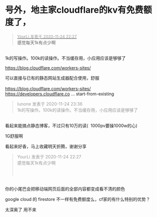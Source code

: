 # 号外，地主家cloudflare的kv有免费额度了，


<div class="quote"><blockquote><font size="2"><a href="https://www.hostloc.com/forum.php?mod=redirect&amp;goto=findpost&amp;pid=9511236&amp;ptid=770948" target="_blank"><font color="#999999">YourLi 发表于 2020-11-24 22:27</font></a></font><br />
感觉每天1k有点少啊</blockquote></div><br />
1k的写操作。100k的读操作。不当缓存用，小应用应该是够够了

https://blog.cloudflare.com/workers-sites/

可以直接与已有的静态网站生成器配合使用，舒服<br />
<br />
<a href="https://blog.cloudflare.com/workers-sites/" target="_blank">https://blog.cloudflare.com/workers-sites/</a><br />
<a href="https://developers.cloudflare.com/workers/platform/sites/start-from-existing" target="_blank">https://developers.cloudflare.co ... start-from-existing</a>

<div class="quote"><blockquote><font color="#999999">lunone 发表于 2020-11-24 23:36</font><br />
<font color="#999999">1k的写操作。100k的读操作。不当缓存用，小应用应该是够够了</font></blockquote></div><br />
看起来能搞点静态博客，不过只有10万的读(&nbsp;&nbsp;1000pv要操1000w的心)

1G舒服啊

看起来好香，马上收藏明天折腾，谢谢分享

<div class="quote"><blockquote><font color="#999999">YourLi 发表于 2020-11-24 22:27</font><br />
<font color="#999999">感觉每天1k有点少啊<br />
<br />
<br />
</font></blockquote></div><br />
你的小尾巴会把移动端网页后面的全部内容都变成看不清的颜色

google cloud 的 firestore 不一样有免费额度么，cf家的有什么特别的优势？<img src="static/image/smiley/default/lol.gif" smilieid="12" border="0" alt="" />

太深奥了 用不来<img src="static/image/smiley/default/mad.gif" smilieid="11" border="0" alt="" /><img src="static/image/smiley/default/mad.gif" smilieid="11" border="0" alt="" />

